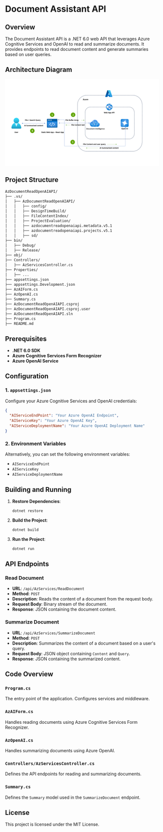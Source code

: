 # Document Assistant API

## Overview
The Document Assistant API is a .NET 6.0 web API that leverages Azure Cognitive Services and OpenAI to read and summarize documents. It provides endpoints to read document content and generate summaries based on user queries.

## Architecture Diagram

![Architecture Diagram](./architecture_diagram.png)

## Project Structure
```
AzDocumentReadOpenAIAPI/
├── .vs/
│   ├── AzDocumentReadOpenAIAPI/
│   │   ├── config/
│   │   ├── DesignTimeBuild/
│   │   ├── FileContentIndex/
│   │   ├── ProjectEvaluation/
│   │   ├── azdocumentreadopenaiapi.metadata.v5.1
│   │   ├── azdocumentreadopenaiapi.projects.v5.1
│   │   ├── sd/
├── bin/
│   ├── Debug/
│   ├── Release/
├── obj/
├── Controllers/
│   ├── AzServicesController.cs
├── Properties/
│   ├── ...
├── appsettings.json
├── appsettings.Development.json
├── AzAIForm.cs
├── AzOpenAI.cs
├── Summary.cs
├── AzDocumentReadOpenAIAPI.csproj
├── AzDocumentReadOpenAIAPI.csproj.user
├── AzDocumentReadOpenAIAPI.sln
├── Program.cs
├── README.md
```

## Prerequisites
- **.NET 6.0 SDK**
- **Azure Cognitive Services Form Recognizer**
- **Azure OpenAI Service**

## Configuration
### 1. `appsettings.json`
Configure your Azure Cognitive Services and OpenAI credentials:
```json
{
  "AIServiceEndPoint": "Your Azure OpenAI Endpoint",
  "AIServiceKey": "Your Azure OpenAI Key",
  "AIServiceDeploymentName": "Your Azure OpenAI Deployment Name"
}
```

### 2. Environment Variables
Alternatively, you can set the following environment variables:
- `AIServiceEndPoint`
- `AIServiceKey`
- `AIServiceDeploymentName`

## Building and Running
1. **Restore Dependencies**:
   ```bash
   dotnet restore
   ```

2. **Build the Project**:
   ```bash
   dotnet build
   ```

3. **Run the Project**:
   ```bash
   dotnet run
   ```

## API Endpoints

### Read Document
- **URL**: `/api/AzServices/ReadDocument`
- **Method**: `POST`
- **Description**: Reads the content of a document from the request body.
- **Request Body**: Binary stream of the document.
- **Response**: JSON containing the document content.

### Summarize Document
- **URL**: `/api/AzServices/SummarizeDocument`
- **Method**: `POST`
- **Description**: Summarizes the content of a document based on a user's query.
- **Request Body**: JSON object containing `Content` and `Query`.
- **Response**: JSON containing the summarized content.

## Code Overview

### `Program.cs`
The entry point of the application. Configures services and middleware.

### `AzAIForm.cs`
Handles reading documents using Azure Cognitive Services Form Recognizer.

### `AzOpenAI.cs`
Handles summarizing documents using Azure OpenAI.

### `Controllers/AzServicesController.cs`
Defines the API endpoints for reading and summarizing documents.

### `Summary.cs`
Defines the `Summary` model used in the `SummarizeDocument` endpoint.

## License
This project is licensed under the MIT License.

